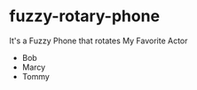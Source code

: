 # fuzzy-rotary-phone
It's a Fuzzy Phone that rotates
My Favorite Actor
  - Bob
  - Marcy
  - Tommy
  
